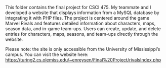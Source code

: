 This folder contains the final project for CSCI 475. My teammate and I developed a website that displays information 
from a MySQL database by integrating it with PHP files. The project is centered around the game Marvel Rivals and 
features detailed information about characters, maps, season data, and in-game team-ups. Users can create, update, 
and delete entries for characters, maps, seasons, and team-ups directly through the website.

Please note: the site is only accessible from the University of Mississippi’s campus. 
You can visit the website here: https://turing2.cs.olemiss.edu/~enreysen/Final%20Project/rivalsIndex.php
